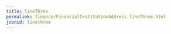 ```yaml
---
title: lineThree
permalink: finance/FinancialInstitutionAddress.lineThree.html
jsonid: linethree
---
```

